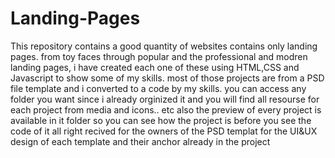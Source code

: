 # Landing-Pages
This repository contains a good quantity of websites contains only landing pages.
from toy faces through popular and the professional and modren landing pages,
i have created each one of these using HTML,CSS and Javascript to show some of my skills.
most of those projects are from a PSD file template and i converted to a code by my skills.
you can access any folder you want since i already orginized it and you will find all resourse for each project from media and icons.. etc
also the preview of every project is available in it folder so you can see how the project is before you see the code of it
all right recived for the owners of the PSD templat for the UI&UX design of each template and their anchor already in the project
